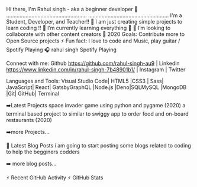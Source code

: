 Hi there, I'm Rahul singh - aka a beginner developer 👋
......................................................
......................................................
I'm a Student, Developer, and Teacher!!
🔭 I am just creating simple projects to learn coding !!
🌱 I’m currently learning everything 🤣
👯 I’m looking to collaborate with other content creators
🥅 2020 Goals: Contribute more to Open Source projects
⚡ Fun fact: I love to code and Music, play guitar /
Spotify Playing 🎧
rahul singh Spotify Playing

Connect with me:
Github https://github.com/rahul-singh-au9   | Linkedin https://www.linkedin.com/in/rahul-singh-7b48901b1/ | Instagram | Twitter


Languages and Tools:
Visual Studio Code| HTML5 |CSS3 | Sass| JavaScript| React| GatsbyGraphQL |Node.js |Deno|SQLMySQL |MongoDB |Git| GitHub| Terminal



➡️Latest Projects
space invader game using python and pygame (2020)
a terminal based project to similar to swiggy app to order food and on-board restaurants (2020)

➡️more Projects...

📕 Latest Blog Posts
i am going to start posting some blogs related to coding to help the begginers codders

➡️ more blog posts...

⚡ Recent GitHub Activity
⚡ GitHub Stats